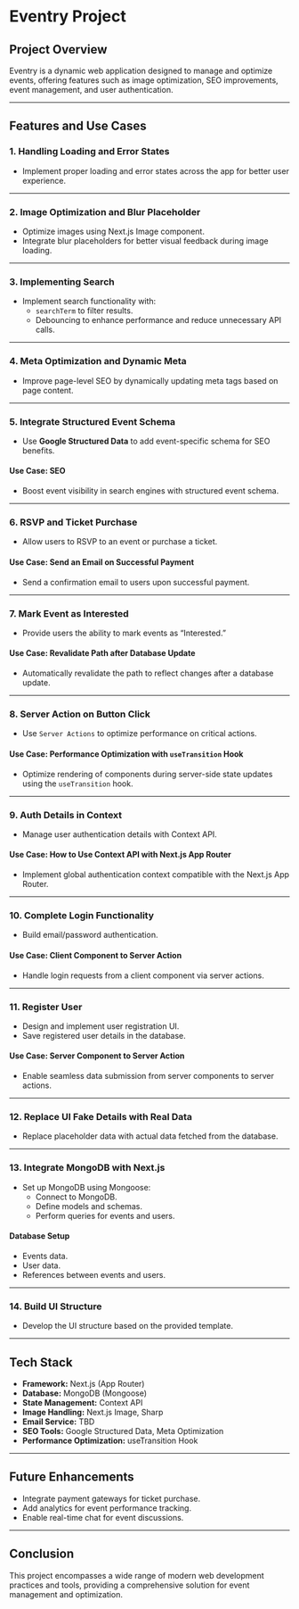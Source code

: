 # Eventry Project

## Project Overview

Eventry is a dynamic web application designed to manage and optimize events, offering features such as image optimization, SEO improvements, event management, and user authentication.

---

## Features and Use Cases

### 1. **Handling Loading and Error States**

- Implement proper loading and error states across the app for better user experience.

---

### 2. **Image Optimization and Blur Placeholder**

- Optimize images using Next.js Image component.
- Integrate blur placeholders for better visual feedback during image loading.

---

### 3. **Implementing Search**

- Implement search functionality with:
  - `searchTerm` to filter results.
  - Debouncing to enhance performance and reduce unnecessary API calls.

---

### 4. **Meta Optimization and Dynamic Meta**

- Improve page-level SEO by dynamically updating meta tags based on page content.

---

### 5. **Integrate Structured Event Schema**

- Use **Google Structured Data** to add event-specific schema for SEO benefits.

#### **Use Case: SEO**

- Boost event visibility in search engines with structured event schema.

---

### 6. **RSVP and Ticket Purchase**

- Allow users to RSVP to an event or purchase a ticket.

#### **Use Case: Send an Email on Successful Payment**

- Send a confirmation email to users upon successful payment.

---

### 7. **Mark Event as Interested**

- Provide users the ability to mark events as “Interested.”

#### **Use Case: Revalidate Path after Database Update**

- Automatically revalidate the path to reflect changes after a database update.

---

### 8. **Server Action on Button Click**

- Use `Server Actions` to optimize performance on critical actions.

#### **Use Case: Performance Optimization with `useTransition` Hook**

- Optimize rendering of components during server-side state updates using the `useTransition` hook.

---

### 9. **Auth Details in Context**

- Manage user authentication details with Context API.

#### **Use Case: How to Use Context API with Next.js App Router**

- Implement global authentication context compatible with the Next.js App Router.

---

### 10. **Complete Login Functionality**

- Build email/password authentication.

#### **Use Case: Client Component to Server Action**

- Handle login requests from a client component via server actions.

---

### 11. **Register User**

- Design and implement user registration UI.
- Save registered user details in the database.

#### **Use Case: Server Component to Server Action**

- Enable seamless data submission from server components to server actions.

---

### 12. **Replace UI Fake Details with Real Data**

- Replace placeholder data with actual data fetched from the database.

---

### 13. **Integrate MongoDB with Next.js**

- Set up MongoDB using Mongoose:
  - Connect to MongoDB.
  - Define models and schemas.
  - Perform queries for events and users.

#### **Database Setup**

- Events data.
- User data.
- References between events and users.

---

### 14. **Build UI Structure**

- Develop the UI structure based on the provided template.

---

## Tech Stack

- **Framework:** Next.js (App Router)
- **Database:** MongoDB (Mongoose)
- **State Management:** Context API
- **Image Handling:** Next.js Image, Sharp
- **Email Service:** TBD
- **SEO Tools:** Google Structured Data, Meta Optimization
- **Performance Optimization:** useTransition Hook

---

## Future Enhancements

- Integrate payment gateways for ticket purchase.
- Add analytics for event performance tracking.
- Enable real-time chat for event discussions.

---

## Conclusion

This project encompasses a wide range of modern web development practices and tools, providing a comprehensive solution for event management and optimization.
